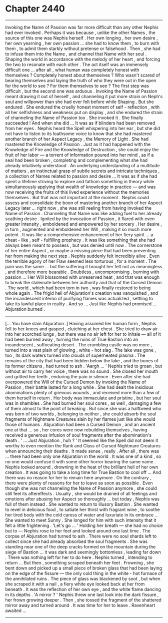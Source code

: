 
# Chapter 2440


---

Invoking the Name of Passion was far more difficult than any other Nephis had ever invoked .
Perhaps it was because , unlike the other Names , the source of this one was Nephis herself .
Her own longing , her own desire , her own yearning , her own passion … she had to know them , to burn with them , to admit them starkly without pretense or falsehood . Then , she had to infuse them into the Name , and channel that Name with her soul .
Shaping the world in accordance with the melody of her heart , and forcing the two to resonate with each other .
The act itself was an immensely difficult one … after all , what human was completely honest with themselves ? Completely honest about themselves ? Who wasn't scared of bearing themselves and laying the truth of who they were out in the open for the world to see ?
For them themselves to see ?
The first step was difficult , but the second one was arduous . Invoking the Name of Passion meant drawing it out of herself , and channeling it put more strain on Neph's soul and willpower than she had ever felt before while Shaping .
But she endured .
She endured the cruelly honest moment of self - reflection , with all her selfishness and weakness put on display , and she endured the strain of channeling the Name of Passion too .
She invoked it .
She finally succeeded !
And when she did …
It was as if blinders had been removed from her eyes .
Nephis heard the Spell whispering into her ear , but she did not have to listen to its loathsome voice to know that she had mastered another branch of her Aspect Legacy , the Memory of Light .
She had mastered the Knowledge of Passion .
Just as it had happened with the Knowledge of Fire and the Knowledge of Destruction , she could enjoy the fruit of her labor — a torrent of information poured into her mind , as if a seal had been broken , completing and complementing what she had already intuitively understood .
An underlying understanding of a multitude of matters , an instinctual grasp of subtle secrets and intricate techniques , a collection of Names related to passion and desire …
It was as if she had spent a lifetime striving to explore and fathom something in theory while simultaneously applying that wealth of knowledge in practice — and was now receiving the fruits of this lived experience without the memories themselves .
But that was not important at the moment . Nephis could assess and consolidate the boon of mastering another branch of her Aspect Legacy later … right now , she was still reeling from having invoked the Name of Passion .
Channeling that Name was like adding fuel to her already scathing desire . Ignited by the invocation of Passion , it flared with even greater intensity , emboldened and empowered by her sorcery .
Her desire , in turn , augmented and emboldened her Will , making it so much more potent .
It was like a comprehensive enhancement of her fiery spirit … a cheat - like , self - fulfilling prophecy . It was like something that she had always been meant to possess , but was denied until now . The cornerstone of her entire Aspect , or maybe a missing piece that had been preventing her from making the next step .
Nephis suddenly felt incredibly alive .
Even the terrible agony of her Flaw seemed less torturous , for a moment . The pain was the same … but the suffering it brought her felt not as meaningless , and therefore more bearable .
Doubtless , uncompromising , burning with passion …
Her Will blossomed with unreserved heat , and that was enough to break the stalemate between her authority and that of the Cursed Demon .
The world , which had been torn in two , was finally restored to being whole again .
The frigid hell of Abjuration's creation was vanquished , and the incandescent inferno of purifying flames was actualized , settling to take its lawful place in reality .
And so …
Just like Nephis had promised ...
Abjuration burned .
***
[... You have slain Abjuration .]
Having assumed her human form , Nephis fell to her knees and gasped , clutching at her chest . She tried to draw air into her scorched lungs , but there was no air left for her to inhale — all of it had been burned away , turning the ruins of True Bastion into an incandescent , suffocating desert .
The crumbling castle was no more , turned into a vast plain of glowing , white - hot slag . The lake was gone , too , its dark waters turned into clouds of superheated plasma . The remains of the city that had been hidden below the lake , and the bones of its former citizens , had turned to ash .
'Aargh … '
Nephis tried to groan , but without air to carry her voice , there was no sound .
She closed her mouth and gritted her teeth , enduring the pain in silence .
Even after she had overpowered the Will of the Cursed Demon by invoking the Name of Passion , their battle lasted for a long while . She had dealt the insidious abominations plenty of grievous wounds , and received more than a few of them herself in return .
Her body was immaculate and pristine , but her soul was in shambles . She had burned her soul cores , as well , damaging a few of them almost to the point of breaking .
But since she was a halfbreed who was born of two worlds , belonging to neither , she could absorb the soul fragments of Nightmare Creatures slain by her flames just like she would those of humans . Abjuration had been a Cursed Demon , and an ancient one at that … so , her cores were now rebuilding themselves , having received a generous infusion of soul fragments after the abomination's death .
' ... Just Abjuration , huh ? '
It seemed like the Spell did not deem it worthy to even mention the Rank and Class of Cursed Nightmare Creatures when announcing their deaths .
It made sense , really . After all , there was … there had been only one Abjuration in the world . It was one of a kind , so no one would confuse it with some other horror bearing the same name .
Nephis looked around , drowning in the heat of the brilliant hell of her own creation .
It was going to take a long time for True Bastion to cool off …
And there was no reason for her to remain here anymore . On the contrary , there were plenty of reasons for her to leave as soon as possible .
Even though she was not channeling the Name of Passion anymore , she could still feel its aftereffects . Usually , she would be drained of all feelings and emotions after abusing her Aspect so thoroughly … but today , Nephis was full of them instead .
She wanted to return to illusory Bastion . She wanted to revel in delicious food , to satiate her thirst with fragrant wine , to soothe her tired body with the cold caress of water and luxuriate in its embrace …
She wanted to meet Sunny .
She longed for him with such intensity that it felt a little frightening .
'Let's go ... '
Holding her breath — she had no choice but to — Nephis rose to her feet and looked around one last time .
The corpse of Abjuration had turned to ash . There were no soul shards left to collect since she had already absorbed the soul fragments . She was standing near one of the deep cracks formed on the mountain during the siege of Bastion … it was dark and seemingly bottomless , leading far down .
There was nothing left for her to do here .
Nephis turned , intending to return …
But then , something scraped beneath her feet .
Frowning , she bent down and picked up a small piece of broken glass that had been laying on the edge of the fissure — the only cold thing in the white - hot furnace of the annihilated ruins .
The piece of glass was blackened by soot , but when she scraped it with a nail , a fiery white eye looked back at her from beneath .
It was the reflection of her own eye , and the white flame dancing in its depths .
'A mirror ? '
Nephis threw one last look into the dark fissure , her frown growing deeper .
Then , she tossed the fragment of the shattered mirror away and turned around .
It was time for her to leave .
Ravenheart awaited ...

---


